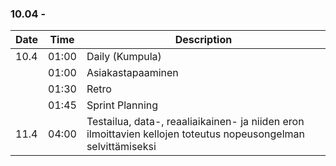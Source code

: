 ### 10.04 -

| Date   | Time  | Description     |
| ------ | ----- | --------------- |
| 10.4   | 01:00 | Daily (Kumpula) |
|        | 01:00 | Asiakastapaaminen |
|        | 01:30 | Retro |
|        | 01:45 | Sprint Planning |
| 11.4   | 04:00 | Testailua, data-, reaaliaikainen- ja niiden eron ilmoittavien kellojen toteutus nopeusongelman selvittämiseksi |
